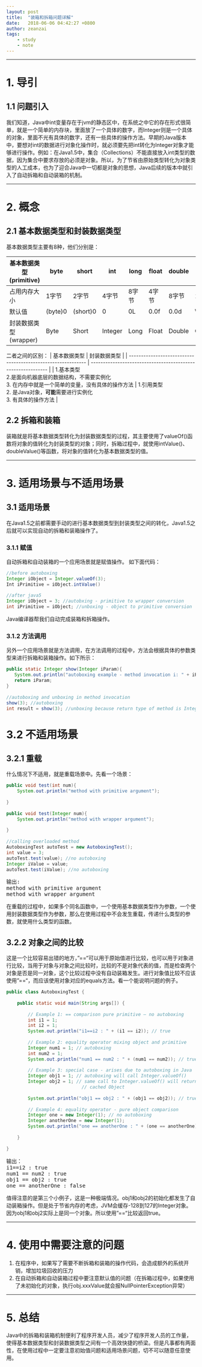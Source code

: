 ```yaml
---
layout: post
title:  "装箱和拆箱问题详解"
date:   2018-06-06 04:42:27 +0800
author: zeanzai
tags: 
    - study
    - note
---
```


----------
# 1. 导引
## 1.1 问题引入
我们知道，Java中int变量存在于jvm的静态区中，在系统之中它的存在形式很简单，就是一个简单的内存块，里面放了一个具体的数字，而Integer则是一个具体的对象，里面不光有具体的数字，还有一些具体的操作方法。早期的Java版本中，要想对int的数据进行对象化操作时，就必须要先把int转化为Integer对象才能够进行操作。例如：在Java1.5中，集合（Collections）不能直接放入int类型的数据，因为集合中要求存放的必须是对象。所以，为了节省由原始类型转化为对象类型的人工成本，也为了迎合Java中一切都是对象的思想，Java后续的版本中就引入了自动拆箱和自动装箱的机制。

----------


# 2. 概念
## 2.1 基本数据类型和封装数据类型
基本数据类型主要有8种，他们分别是：

| 基本数据类型(primitive) | byte    | short    | int     | long  | float | double | char      | boolean |
| ----------------------- | ------- | -------- | ------- | ----- | ----- | ------ | --------- | ------- |
| 占用内存大小            | 1字节   | 2字节    | 4字节   | 8字节 | 4字节 | 8字节  | 1 字节    | 未知    |
| 默认值                  | (byte)0 | (short)0 | 0       | 0L    | 0.0f  | 0.0d   | \\u000    | false   |
| 封装数据类型(wrapper)   | Byte    | Short    | Integer | Long  | Float | Double | Character | Boolean |
二者之间的区别：
| 基本数据类型                                                 | 封装数据类型                                                 |
| ------------------------------------------------------------ | ------------------------------------------------------------ |
| 1.基本类型<br /> 2.是面向机器底层的数据结构，不需要实例化<br /> 3. 在内存中就是一个简单的变量，没有具体的操作方法 | 1.引用类型<br /> 2. 是Java对象，**可能**需要进行实例化<br /> 3. 有具体的操作方法 |

## 2.2 拆箱和装箱
装箱就是将基本数据类型转化为封装数据类型的过程，其主要使用了valueOf()函数将对象的值转化为封装类型的对象；同时，拆箱过程中，就使用intValue()、doubleValue()等函数，将对象的值转化为基本数据类型的值。

----------


# 3. 适用场景与不适用场景
## 3.1 适用场景
在Java1.5之前都需要手动的进行基本数据类型到封装类型之间的转化，Java1.5之后就可以实现自动的拆箱和装箱操作了。
### 3.1.1 赋值
自动拆箱和自动装箱的一个应用场景就是赋值操作。
如下面代码：
``` java
//before autoboxing
Integer iObject = Integer.valueOf(3);
Int iPrimitive = iObject.intValue()
 
//after java5
Integer iObject = 3; //autobxing - primitive to wrapper conversion
int iPrimitive = iObject; //unboxing - object to primitive conversion
```
Java编译器帮我们自动完成装箱和拆箱操作。
### 3.1.2 方法调用
另外一个应用场景就是方法调用，在方法调用的过程中，方法会根据具体的参数类型来进行拆箱和装箱操作。如下所示：
``` java 
public static Integer show(Integer iParam){
   System.out.println("autoboxing example - method invocation i: " + iParam);
   return iParam;
}
 
//autoboxing and unboxing in method invocation
show(3); //autoboxing
int result = show(3); //unboxing because return type of method is Integer
```
# 3.2 不适用场景
## 3.2.1 重载
什么情况下不适用，就是重载场景中。先看一个场景：
``` java
public void test(int num){
    System.out.println("method with primitive argument");
 
}
 
public void test(Integer num){
    System.out.println("method with wrapper argument");
 
}
 
//calling overloaded method
AutoboxingTest autoTest = new AutoboxingTest();
int value = 3;
autoTest.test(value); //no autoboxing 
Integer iValue = value;
autoTest.test(iValue); //no autoboxing
```
<pre>
输出:
method with primitive argument
method with wrapper argument
</pre>
在重载的过程中，如果多个同名函数中，一个使用基本数据类型作为参数，一个使用封装数据类型作为参数，那么在使用过程中不会发生重载，传递什么类型的参数，就使用什么类型的函数。
## 3.2.2 对象之间的比较
这是一个比较容易出错的地方，”==“可以用于原始值进行比较，也可以用于对象进行比较，当用于对象与对象之间比较时，比较的不是对象代表的值，而是检查两个对象是否是同一对象，这个比较过程中没有自动装箱发生。进行对象值比较不应该使用”==“，而应该使用对象对应的equals方法。看一个能说明问题的例子。
``` java 
public class AutoboxingTest {
 
    public static void main(String args[]) {
 
        // Example 1: == comparison pure primitive – no autoboxing
        int i1 = 1;
        int i2 = 1;
        System.out.println("i1==i2 : " + (i1 == i2)); // true
 
        // Example 2: equality operator mixing object and primitive
        Integer num1 = 1; // autoboxing
        int num2 = 1;
        System.out.println("num1 == num2 : " + (num1 == num2)); // true
 
        // Example 3: special case - arises due to autoboxing in Java
        Integer obj1 = 1; // autoboxing will call Integer.valueOf()
        Integer obj2 = 1; // same call to Integer.valueOf() will return same
                            // cached Object
 
        System.out.println("obj1 == obj2 : " + (obj1 == obj2)); // true
 
        // Example 4: equality operator - pure object comparison
        Integer one = new Integer(1); // no autoboxing
        Integer anotherOne = new Integer(1);
        System.out.println("one == anotherOne : " + (one == anotherOne)); // false
 
    }
 
}
```
<pre>
输出：
i1==i2 : true
num1 == num2 : true
obj1 == obj2 : true
one == anotherOne : false
</pre>
值得注意的是第三个小例子，这是一种极端情况。obj1和obj2的初始化都发生了自动装箱操作。但是处于节省内存的考虑，JVM会缓存-128到127的Integer对象。因为obj1和obj2实际上是同一个对象。所以使用”==“比较返回true。

----------


# 4. 使用中需要注意的问题
1. 在程序中，如果写了需要不断拆箱和装箱的操作代码，会造成额外的系统开销，增加垃圾回收的压力
2. 在自动拆箱和自动装箱过程中要注意默认值的问题（在拆箱过程中，如果使用了未初始化的对象，执行obj.xxxValue就会报NullPointerException异常）

----------


# 5. 总结
Java中的拆箱和装箱机制便利了程序开发人员，减少了程序开发人员的工作量，使得基本数据类型和封装数据类型之间有一个高效快捷的桥梁。但是凡事都有两面性，在使用过程中一定要注意初始值问题和适用场景问题，切不可以随意任意使用。















